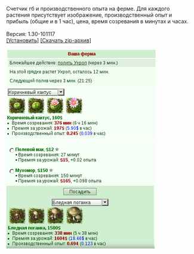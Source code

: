 Счетчик гб и производственного опыта на ферме. Для каждого растения присутствует изображение, производственный опыт и прибыль (общие и в 1 час), цена, время созревания в минутах и часах.
<br>
<br>
Версия: 1.30-101117
<br>
[[Установить]](https://raw.githubusercontent.com/MyRequiem/comfortablePlayingInGW/master/separatedScripts/AllPlantsOnFarm/allPlantsOnFarm.user.js) [[Скачать zip-архив]](https://raw.githubusercontent.com/MyRequiem/comfortablePlayingInGW/master/separatedScripts/AllPlantsOnFarm/allPlantsOnFarm.user.js.zip)
<br>
<br>
![AllPlantsOnFarm](https://raw.githubusercontent.com/MyRequiem/comfortablePlayingInGW/master/imgs/AllPlantsOnFarm/screen1.png)
<br>
![AllPlantsOnFarm](https://raw.githubusercontent.com/MyRequiem/comfortablePlayingInGW/master/imgs/AllPlantsOnFarm/screen2.png)
<br>
